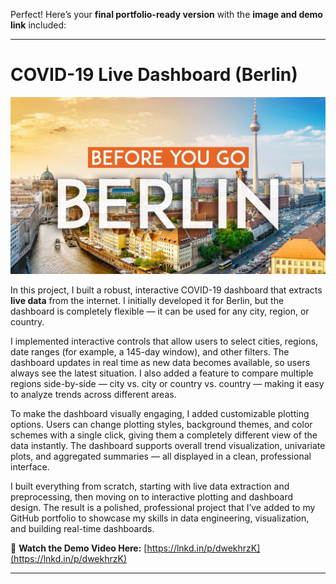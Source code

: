 Perfect! Here’s your **final portfolio-ready version** with the **image and demo link** included:

---

# COVID-19 Live Dashboard (Berlin)

![COVID-19 Dashboard Screenshot](https://github.com/LearnCode801/Covid-19-Dasboard-for-Berlin-City-main/blob/main/logo%201.jpeg)

In this project, I built a robust, interactive COVID-19 dashboard that extracts **live data** from the internet. I initially developed it for Berlin, but the dashboard is completely flexible — it can be used for any city, region, or country.

I implemented interactive controls that allow users to select cities, regions, date ranges (for example, a 145-day window), and other filters. The dashboard updates in real time as new data becomes available, so users always see the latest situation. I also added a feature to compare multiple regions side-by-side — city vs. city or country vs. country — making it easy to analyze trends across different areas.

To make the dashboard visually engaging, I added customizable plotting options. Users can change plotting styles, background themes, and color schemes with a single click, giving them a completely different view of the data instantly. The dashboard supports overall trend visualization, univariate plots, and aggregated summaries — all displayed in a clean, professional interface.

I built everything from scratch, starting with live data extraction and preprocessing, then moving on to interactive plotting and dashboard design. The result is a polished, professional project that I’ve added to my GitHub portfolio to showcase my skills in data engineering, visualization, and building real-time dashboards.

🔗 **Watch the Demo Video Here:** [https://lnkd.in/p/dwekhrzK](https://lnkd.in/p/dwekhrzK)

---
